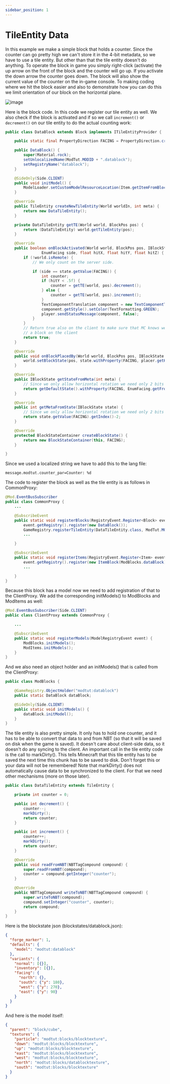 ```yaml
---
sidebar_position: 1
---
```


# TileEntity Data

In this example we make a simple block that holds a counter.
Since the counter can go pretty high we can't store it in the 4-bit metadata, so we have to use a tile entity.
But other than that the tile entity doesn't do anything. To operate the block in game you simply right-click (activate) the up arrow on the front of the block and the counter will go up.
If you activate the down arrow the counter goes down.
The block will also show the current value of the counter on the in-game console.
To making coding where we hit the block easier and also to demonstrate how you can do this we limit orientation of our block on the horizontal plane.

![image](https://i.imgur.com/iw9JB2p.png)

Here is the block code.
In this code we register our tile entity as well.
We also check if the block is activated and if so we call `increment()` or `decrement()` on our tile entity to do the actual counting work:

```java
public class DataBlock extends Block implements ITileEntityProvider {

    public static final PropertyDirection FACING = PropertyDirection.create("facing", EnumFacing.Plane.HORIZONTAL);

    public DataBlock() {
        super(Material.rock);
        setUnlocalizedName(ModTut.MODID + ".datablock");
        setRegistryName("datablock");
    }

    @SideOnly(Side.CLIENT)
    public void initModel() {
        ModelLoader.setCustomModelResourceLocation(Item.getItemFromBlock(this), 0, new ModelResourceLocation(getRegistryName(), "inventory"));
    }

    @Override
    public TileEntity createNewTileEntity(World worldIn, int meta) {
        return new DataTileEntity();
    }

    private DataTileEntity getTE(World world, BlockPos pos) {
        return (DataTileEntity) world.getTileEntity(pos);
    }

    @Override
    public boolean onBlockActivated(World world, BlockPos pos, IBlockState state, EntityPlayer player, EnumHand hand,
                EnumFacing side, float hitX, float hitY, float hitZ) {
        if (!world.isRemote) {
            // We only count on the server side.

            if (side == state.getValue(FACING)) {
                int counter;
                if (hitY < .5f) {
                    counter = getTE(world, pos).decrement();
                } else {
                    counter = getTE(world, pos).increment();
                }
                TextComponentTranslation component = new TextComponentTranslation("message.modtut.counter_par", counter);
                component.getStyle().setColor(TextFormatting.GREEN);
                player.sendStatusMessage(component, false);
            }
        }
        // Return true also on the client to make sure that MC knows we handled this and will not try to place
        // a block on the client
        return true;
    }

    @Override
    public void onBlockPlacedBy(World world, BlockPos pos, IBlockState state, EntityLivingBase placer, ItemStack stack) {
        world.setBlockState(pos, state.withProperty(FACING, placer.getHorizontalFacing().getOpposite()), 2);
    }

    @Override
    public IBlockState getStateFromMeta(int meta) {
        // Since we only allow horizontal rotation we need only 2 bits for facing. North, South, West, East start at index 2 so we have to add 2 here.
        return getDefaultState().withProperty(FACING, EnumFacing.getFront((meta & 3) + 2));
    }

    @Override
    public int getMetaFromState(IBlockState state) {
        // Since we only allow horizontal rotation we need only 2 bits for facing. North, South, West, East start at index 2 so we have to subtract 2 here.
        return state.getValue(FACING).getIndex()-2;
    }

    @Override
    protected BlockStateContainer createBlockState() {
        return new BlockStateContainer(this, FACING);
    }

}
```

Since we used a localized string we have to add this to the lang file:

```lang
message.modtut.counter_par=Counter: %d
```

The code to register the block as well as the tile entity is as follows in CommonProxy:

```java
@Mod.EventBusSubscriber
public class CommonProxy {
    ...

    @SubscribeEvent
    public static void registerBlocks(RegistryEvent.Register<Block> event) {
        event.getRegistry().register(new DataBlock());
        GameRegistry.registerTileEntity(DataTileEntity.class, ModTut.MODID + "_datablock");
        ...

    }

    @SubscribeEvent
    public static void registerItems(RegistryEvent.Register<Item> event) {
        event.getRegistry().register(new ItemBlock(ModBlocks.dataBlock).setRegistryName(ModBlocks.dataBlock.getRegistryName()));
        ...

    }
}
```

Because this block has a model now we need to add registration of that to the ClientProxy.
We add the corresponding initModels() to ModBlocks and ModItems as well:

```java
@Mod.EventBusSubscriber(Side.CLIENT)
public class ClientProxy extends CommonProxy {

    ...

    @SubscribeEvent
    public static void registerModels(ModelRegistryEvent event) {
        ModBlocks.initModels();
        ModItems.initModels();
    }
}
```

And we also need an object holder and an initModels() that is called from the ClientProxy:

```java
public class ModBlocks {

    @GameRegistry.ObjectHolder("modtut:datablock")
    public static DataBlock dataBlock;

    @SideOnly(Side.CLIENT)
    public static void initModels() {
        dataBlock.initModel();
    }
}
```

The tile entity is also pretty simple.
It only has to hold one counter, and it has to be able to convert that data to and from NBT (so that it will be saved on disk when the game is saved).
It doesn't care about client-side data, so it doesn't do any syncing to the client. An important call in the tile entity code is the call to markDirty().
This tells Minecraft that this tile entity has to be saved the next time this chunk has to be saved to disk.
Don't forget this or your data will not be remembered!
Note that markDirty() does not automatically cause data to be synchronized to the client. For that we need other mechanisms (more on those later).

```java
public class DataTileEntity extends TileEntity {

    private int counter = 0;

    public int decrement() {
        counter--;
        markDirty();
        return counter;
    }

    public int increment() {
        counter++;
        markDirty();
        return counter;
    }

    @Override
    public void readFromNBT(NBTTagCompound compound) {
        super.readFromNBT(compound);
        counter = compound.getInteger("counter");
    }

    @Override
    public NBTTagCompound writeToNBT(NBTTagCompound compound) {
        super.writeToNBT(compound);
        compound.setInteger("counter", counter);
        return compound;
    }
}
```

Here is the blockstate json (blockstates/datablock.json):

```json
{
  "forge_marker": 1,
  "defaults": {
    "model": "modtut:datablock"
  },
  "variants": {
    "normal": [{}],
    "inventory": [{}],
    "facing": {
      "north": {},
      "south": {"y": 180},
      "west": {"y": 270},
      "east": {"y": 90}
    }
  }
}
```

And here is the model itself:

```json
{
  "parent": "block/cube",
  "textures": {
    "particle": "modtut:blocks/blocktexture",
    "down": "modtut:blocks/blocktexture",
    "up": "modtut:blocks/blocktexture",
    "east": "modtut:blocks/blocktexture",
    "west": "modtut:blocks/blocktexture",
    "north": "modtut:blocks/datablocktexture",
    "south": "modtut:blocks/blocktexture"
  }
}
```
